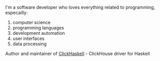 I'm a software developer who loves everything related to programming, especailly:
1. computer science
2. programming languages
3. development automation 
4. user interfaces
5. data processing


Author and maintainer of [ClickHaskell](https://github.com/GetShopTV/ClickHaskell) - ClickHouse driver for Haskell
